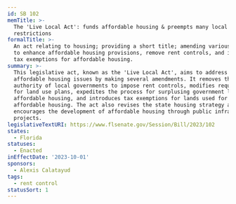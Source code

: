 ```yaml
---
id: SB 102
memTitle: >-
  The 'Live Local Act': funds affordable housing & preempts many local
  restrictions
formalTitle: >-
  An act relating to housing; providing a short title; amending various sections
  to enhance affordable housing provisions, remove rent controls, and implement
  tax exemptions for affordable housing.
summary: >-
  This legislative act, known as the 'Live Local Act', aims to address
  affordable housing issues by making several amendments. It removes the
  authority of local governments to impose rent controls, modifies requirements
  for land use plans, expedites the process for surplusing government lands for
  affordable housing, and introduces tax exemptions for lands used for
  affordable housing. The act also revises the state housing strategy and
  encourages the development of affordable housing through public infrastructure
  projects.
legislativeTextURI: https://www.flsenate.gov/Session/Bill/2023/102
states:
  - Florida
statuses:
  - Enacted
inEffectDate: '2023-10-01'
sponsors:
  - Alexis Calatayud
tags:
  - rent control
statusSort: 1
---
```


